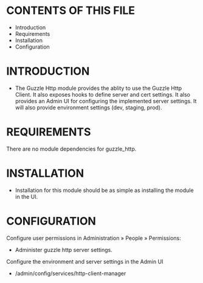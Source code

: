 CONTENTS OF THIS FILE
=====================
  * Introduction
  * Requirements
  * Installation
  * Configuration


INTRODUCTION
============
  * The Guzzle Http module provides the ablity to use the Guzzle Http Client.
  It also exposes hooks to define server and cert settings. It also provides
  an Admin UI for configuring the implemented server settings. It will also 
  provide environment settings (dev, staging, prod).


REQUIREMENTS
============
There are no module dependencies for guzzle_http.

INSTALLATION
============
  * Installation for this module should be as simple as installing the module in
   the UI. 


CONFIGURATION
============
Configure user permissions in Administration » People » Permissions:
  - Administer guzzle http server settings. 
  
Configure the environment and server settings in the Admin UI
  - /admin/config/services/http-client-manager 
